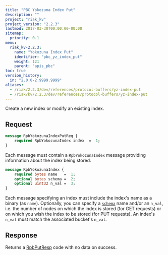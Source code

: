 ```yaml
---
title: "PBC Yokozuna Index Put"
description: ""
project: "riak_kv"
project_version: "2.2.3"
lastmod: 2017-03-30T00:00:00-00:00
sitemap:
  priority: 0.1
menu:
  riak_kv-2.2.3:
    name: "Yokozuna Index Put"
    identifier: "pbc_yz_index_put"
    weight: 121
    parent: "apis_pbc"
toc: true
version_history:
  in: "2.0.0-2.9999.9999"
aliases:
  - /riak/2.2.3/dev/references/protocol-buffers/yz-index-put
  - /riak/kv/2.2.3/dev/references/protocol-buffers/yz-index-put
---
```


Create a new index or modify an existing index.

## Request

```protobuf
message RpbYokozunaIndexPutReq {
    required RpbYokozunaIndex index  =  1;
}
```

Each message must contain a `RpbYokozunaIndex` message providing
information about the index being stored.

```protobuf
message RpbYokozunaIndex {
    required bytes name   =  1;
    optional bytes schema =  2;
    optional uint32 n_val =  3;
}
```

Each message specifying an index must include the index's name as a
binary (as `name`). Optionally, you can specify a [`schema`]({{<baseurl>}}riak/kv/2.2.3/developing/usage/search-schemas) name and/or an `n_val`, i.e. the number of nodes on which the index is stored (for GET requests) or on which you wish the index to be stored (for PUT requests). An index's `n_val` must match the associated bucket's `n_val`.

## Response

Returns a [RpbPutResp]({{<baseurl>}}riak/kv/2.2.3/developing/api/protocol-buffers/#message-codes) code with no data on success.

